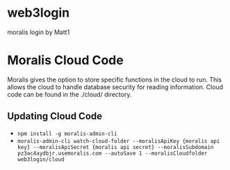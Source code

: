 # web3login

moralis login
by Matt1

# Moralis Cloud Code

Moralis gives the option to store specific functions in the cloud to run. This allows the cloud to handle database security for reading information.
Cloud code can be found in the ./cloud/ directory.

## Updating Cloud Code

- `npm install -g moralis-admin-cli`
- `moralis-admin-cli watch-cloud-folder --moralisApiKey {moralis api key} --moralisApiSecret {moralis api secret} --moralisSubdomain pz3ac4aydbjr.usemoralis.com --autoSave 1 --moralisCloudfolder web3login/cloud`
